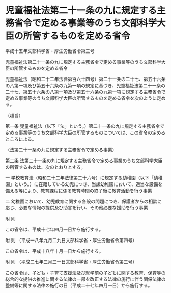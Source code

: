# 児童福祉法第二十一条の九に規定する主務省令で定める事業等のうち文部科学大臣の所管するものを定める省令

平成十五年文部科学省・厚生労働省令第三号

児童福祉法第二十一条の九に規定する主務省令で定める事業等のうち文部科学大臣の所管するものを定める省令

児童福祉法（昭和二十二年法律第百六十四号）第二十一条の二十七、第五十六条の八第一項及び第五十六条の九第一項の規定に基づき、児童福祉法第二十一条の二十七、第五十六条の八第一項及び第五十六条の九第一項に規定する主務省令で定める事業等のうち文部科学大臣の所管するものを定める省令を次のように定める。

（趣旨）

第一条 児童福祉法（以下「法」という。）第二十一条の九に規定する主務省令で定める事業等のうち文部科学大臣の所管するものについては、この省令の定めるところによる。

（法第二十一条の九に規定する主務省令で定める事業）

第二条 法第二十一条の九に規定する主務省令で定める事業のうち文部科学大臣の所管するものは、次のとおりとする。

一 学校教育法（昭和二十二年法律第二十六号）に規定する幼稚園（以下「幼稚園」という。）に在籍している幼児につき、当該幼稚園において、適当な設備を備える等により、教育課程に係る教育時間の終了後に教育活動を行う事業

二 幼稚園において、幼児教育に関する各般の問題につき、保護者からの相談に応じ、必要な情報の提供及び助言を行い、その他必要な援助を行う事業

附 則

この省令は、平成十七年四月一日から施行する。

附 則 （平成一八年九月二九日文部科学省・厚生労働省令第四号）

この省令は、平成十八年十月一日から施行する。

附 則 （平成二七年三月三一日文部科学省・厚生労働省令第三号）

この省令は、子ども・子育て支援法及び就学前の子どもに関する教育、保育等の総合的な提供の推進に関する法律の一部を改正する法律の施行に伴う関係法律の整備等に関する法律の施行の日（平成二十七年四月一日）から施行する。
